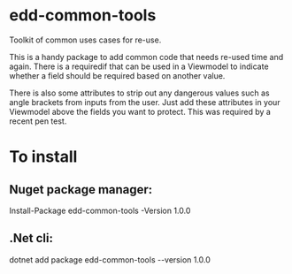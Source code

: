 # edd-common-tools
Toolkit of common uses cases for re-use.

This is a handy package to add common code that needs re-used time and again.
There is a requiredif that can be used in a Viewmodel to indicate whether a field should be required based on another value.

There is also some attributes to strip out any dangerous values such as angle brackets from inputs from the user.
Just add these attributes in your Viewmodel above the fields you want to protect. This was required by a recent pen test.

# To install

## Nuget package manager:

Install-Package edd-common-tools -Version 1.0.0

## .Net cli:

dotnet add package edd-common-tools --version 1.0.0
